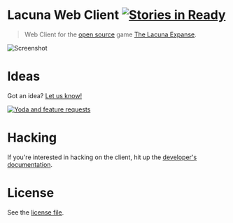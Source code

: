 # Lacuna Web Client [![Stories in Ready](https://badge.waffle.io/plainblack/lacuna-web-client.png?label=ready&title=Ready)](https://waffle.io/plainblack/lacuna-web-client)

>  Web Client for the [open source](http://www.lacunaexpanse.com/developers) game [The Lacuna Expanse](http://www.lacunaexpanse.com/).

![Screenshot](docs/img/screenshot.png)

# Ideas

Got an idea? [Let us know!](https://github.com/plainblack/Lacuna-Web-Client/issues)

[![Yoda and feature requests](docs/img/feature-request.jpg)](https://github.com/plainblack/Lacuna-Web-Client/issues)

# Hacking

If you're interested in hacking on the client, hit up the [developer's documentation](docs/README.md).

# License

See the [license file](LICENSE).
